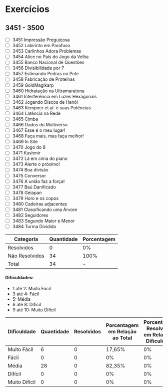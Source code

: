 # Exercícios
## 3451 - 3500

- [ ] 3451	Impressão Preguiçosa
- [ ] 3452	Labirinto em Parafuso
- [ ] 3453	Carlinhos Adora Problemas
- [ ] 3454	Alice no País do Jogo da Velha
- [ ] 3455	Banco Nacional de Questões
- [ ] 3456	Divisibilidade por 7
- [ ] 3457	Estimando Pedras no Pote
- [ ] 3458	Fabricação de Proteínas
- [ ] 3459	GoldMagikarp
- [ ] 3460	Hidratação na Ultramaratona
- [ ] 3461	Interferência em Luzes Hexagonais
- [ ] 3462	Jogando Discos de Hanói
- [ ] 3463	Kempner et al. e suas Potências
- [ ] 3464	Latência na Rede
- [ ] 3465	Cimba
- [ ] 3466	Dados do Multiverso
- [ ] 3467	Esse é o meu lugar!
- [ ] 3468	Faça mais, mas faça melhor!
- [ ] 3469	In Site
- [ ] 3470	Jogo do 8
- [ ] 3471	Kashmir
- [ ] 3472	Lá em cima do piano
- [ ] 3473	Alerte o próximo!
- [ ] 3474	Boa divisão
- [ ] 3475	Conversor
- [ ] 3476	A união faz a força!
- [ ] 3477	Baú Danificado
- [ ] 3478	Geiapan
- [ ] 3479	Horo e os copos
- [ ] 3480	Cadeiras adjacentes
- [ ] 3481	Classificando uma Árvore
- [ ] 3482	Seguidores
- [ ] 3483	Segundo Maior e Menor
- [ ] 3484	Turma Dividida

| Categoria  | Quantidade | Porcentagem |
| ------------- | ------------- | ------------- |
| Resolvidos | 0 | 0% |
| Não Resolvidos  | 34 | 100% |
| Total  | 34 | - |

#### Dificuldades:
- 1 até 2: Muito Fácil
- 3 até 4: Fácil
- 5: Média
- 6 até 8: Difícil
- 9 até 10: Muito Difícil

| Dificuldade | Quantidade | Resolvidos | Porcentagem em Relação ao Total | Porcentagem Resolvidos em Relação à Dificuldade|
| ------------- | ------------- | ------------- | ------------- | ------------- |
| Muito Fácil | 6 | 0 | 17,65% | 0% |
| Fácil | 0 | 0 | 0% | 0% |
| Média | 28 | 0 | 82,35% | 0% |
| Difícil | 0 | 0 | 0% | 0% |
| Muito Difícil | 0 | 0 | 0% | 0% |

